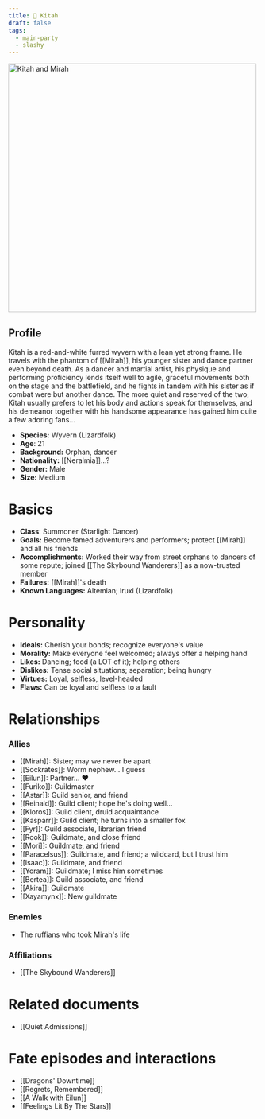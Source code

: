 ```yaml
---
title: 🐲 Kitah
draft: false
tags:
  - main-party
  - slashy
---
```

<img src="./images/kitah.webp" height="500" alt="Kitah and Mirah">

## Profile

Kitah is a red-and-white furred wyvern with a lean yet strong frame. He travels with the phantom of [[Mirah]], his younger sister and dance partner even beyond death. As a dancer and martial artist, his physique and performing proficiency lends itself well to agile, graceful movements both on the stage and the battlefield, and he fights in tandem with his sister as if combat were but another dance. The more quiet and reserved of the two, Kitah usually prefers to let his body and actions speak for themselves, and his demeanor together with his handsome appearance has gained him quite a few adoring fans...

- **Species:** Wyvern (Lizardfolk)
- **Age**: 21
- **Background:** Orphan, dancer
- **Nationality:** [[Neralmia]]...?
- **Gender:** Male
- **Size:** Medium
# Basics

- **Class**: Summoner (Starlight Dancer)
- **Goals:** Become famed adventurers and performers; protect [[Mirah]] and all his friends
- **Accomplishments:** Worked their way from street orphans to dancers of some repute; joined [[The Skybound Wanderers]] as a now-trusted member
- **Failures:** [[Mirah]]'s death
- **Known Languages:** Altemian; Iruxi (Lizardfolk)
# Personality

- **Ideals:** Cherish your bonds; recognize everyone's value
- **Morality:** Make everyone feel welcomed; always offer a helping hand
- **Likes:** Dancing; food (a LOT of it); helping others
- **Dislikes:** Tense social situations; separation; being hungry
- **Virtues:** Loyal, selfless, level-headed
- **Flaws:** Can be loyal and selfless to a fault
# Relationships

### Allies

- [[Mirah]]: Sister; may we never be apart
- [[Sockrates]]: Worm nephew... I guess
- [[Eilun]]: Partner... ❤️
- [[Furiko]]: Guildmaster
- [[Astar]]: Guild senior, and friend
- [[Reinald]]: Guild client; hope he's doing well...
- [[Kloros]]: Guild client, druid acquaintance
- [[Kasparr]]: Guild client; he turns into a smaller fox
- [[Fyr]]: Guild associate, librarian friend
- [[Rook]]: Guildmate, and close friend
- [[Mori]]: Guildmate, and friend
- [[Paracelsus]]: Guildmate, and friend; a wildcard, but I trust him
- [[Isaac]]: Guildmate, and friend
- [[Yoram]]: Guildmate; I miss him sometimes
- [[Bertea]]: Guild associate, and friend
- [[Akira]]: Guildmate
- [[Xayamynx]]: New guildmate

### Enemies

- The ruffians who took Mirah's life

###  Affiliations

- [[The Skybound Wanderers]]

# Related documents

- [[Quiet Admissions]]

# Fate episodes and interactions

- [[Dragons' Downtime]]
- [[Regrets, Remembered]]
- [[A Walk with Eilun]]
- [[Feelings Lit By The Stars]]